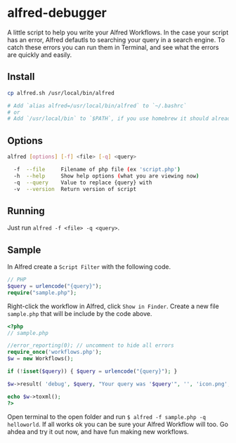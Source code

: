 alfred-debugger
===============

A little script to help you write your Alfred Workflows. In the case your script has an error, Alfred defautls to searching your query in a search engine. To catch these errors you can run them in Terminal, and see what the errors are quickly and easily. 

## Install
```bash
cp alfred.sh /usr/local/bin/alfred

# Add `alias alfred=/usr/local/bin/alfred` to `~/.bashrc`
# or
# Add `/usr/local/bin` to `$PATH`, if you use homebrew it should already be there
```

## Options
```bash
alfred [options] [-f] <file> [-q] <query>

  -f  --file     Filename of php file (ex 'script.php')
  -h  --help     Show help options (what you are viewing now)
  -q  --query    Value to replace {query} with
  -v  --version  Return version of script
```

## Running
Just run `alfred -f <file> -q <query>`.

## Sample
In Alfred create a `Script Filter` with the following code.
```php
// PHP
$query = urlencode("{query}");
require("sample.php");
```

Right-click the workflow in Alfred, click `Show in Finder`. Create a new file `sample.php` that will be include by the code above.

```php
<?php
// sample.php

//error_reporting(0); // uncomment to hide all errors
require_once('workflows.php');
$w = new Workflows();

if (!isset($query)) { $query = urlencode("{query}"); }

$w->result( 'debug', $query, "Your query was '$query'", '', 'icon.png', 'yes' );

echo $w->toxml();
?>
```

Open terminal to the open folder and run `$ alfred -f sample.php -q helloworld`. If all works ok you can be sure your Alfred Workflow will too. Go ahdea and try it out now, and have fun making new workflows.
